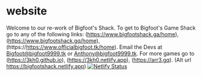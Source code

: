 # website
Welcome to our re-work of Bigfoot's Shack. To get to Bigfoot's Game Shack go to any of the following links: (https://www.bigfootshack.ga/home), (https://www.bigfootshack.gq/home), (https://https://www.officialbigfoot.tk/home). Email the Devs at Bigfoot@bigfoot9999.tk or Anthony@bigfoot9999.tk. For more games go to (https://3kh0.github.io), (https://3kh0.netlify.app), (https://arr3.gq). (Alt url https://bigfootshack.netlify.app) [![Netlify Status](https://api.netlify.com/api/v1/badges/5cd17b72-864a-48c4-92ef-44b219b27eaa/deploy-status)](https://app.netlify.com/sites/bigfootshack/deploys)
